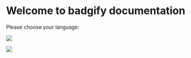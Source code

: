 # Welcome to badgify documentation
Please choose your language:

[![](https://badgify.thex.solutions/api/badge/link?title=ENGLISH&icon=flag.us&bg=fff&size=m)](https://github.com/TheXSolutions/badgify/tree/main/docs/EN/README.md)

[![](https://badgify.thex.solutions/api/badge/link?title=%D9%81%D8%A7%D8%B1%D8%B3%DB%8C&icon=flag.ir&bg=fff&size=m)](https://github.com/TheXSolutions/badgify/tree/main/docs/FA/README.md)
